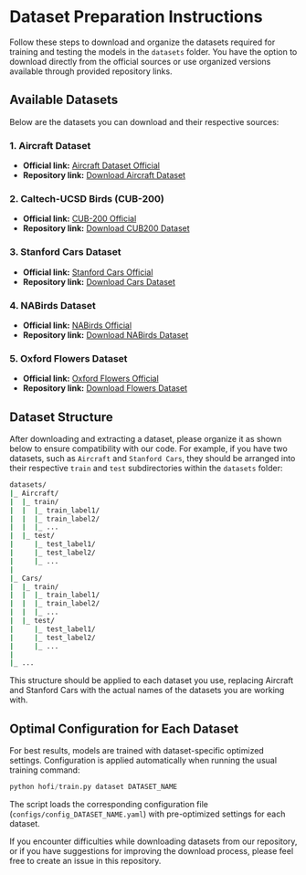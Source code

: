 # Dataset Preparation Instructions

Follow these steps to download and organize the datasets required for training and testing the models in the `datasets` folder. You have the option to download directly from the official sources or use organized versions available through provided repository links.

## Available Datasets
Below are the datasets you can download and their respective sources:

### 1. Aircraft Dataset
- **Official link:** [Aircraft Dataset Official](https://www.robots.ox.ac.uk/~vgg/data/fgvc-aircraft/)
- **Repository link:** [Download Aircraft Dataset](https://drive.google.com/uc?export=download&id=1v_cOB1gOIneI-Y1vJC7WUSvwH2FP9qCS)

### 2. Caltech-UCSD Birds (CUB-200)
- **Official link:** [CUB-200 Official](https://data.caltech.edu/records/65de6-vp158)
- **Repository link:** [Download CUB200 Dataset](https://drive.google.com/uc?export=download&id=1S9RgrN-Ys6Ogc11av-9apy9sMeMuoqDZ)

### 3. Stanford Cars Dataset
- **Official link:** [Stanford Cars Official](https://pytorch.org/vision/0.16/generated/torchvision.datasets.StanfordCars.html)
- **Repository link:** [Download Cars Dataset](https://drive.google.com/uc?export=download&id=1DhVbnAlBaY75n6YNbyopwyPulkjszk-m)

### 4. NABirds Dataset
- **Official link:** [NABirds Official](https://dl.allaboutbirds.org/nabirds)
- **Repository link:** [Download NABirds Dataset](https://drive.google.com/uc?export=download&id=1B7eYvXTXNGrJcMDySU62U-RGXF9b-5zh)

### 5. Oxford Flowers Dataset
- **Official link:** [Oxford Flowers Official](https://www.robots.ox.ac.uk/~vgg/data/flowers/102/)
- **Repository link:** [Download Flowers Dataset](https://drive.google.com/uc?export=download&id=10fFJGlCAE1NC5eGoun4nW6C6s_CpBKEH)

## Dataset Structure
After downloading and extracting a dataset, please organize it as shown below to ensure compatibility with our code. For example, if you have two datasets, such as `Aircraft` and `Stanford Cars`, they should be arranged into their respective `train` and `test` subdirectories within the `datasets` folder:

```bash
datasets/
|_ Aircraft/
|  |_ train/
|  |  |_ train_label1/
|  |  |_ train_label2/
|  |  |_ ...
|  |_ test/
|     |_ test_label1/
|     |_ test_label2/
|     |_ ...
|
|_ Cars/
|  |_ train/
|  |  |_ train_label1/
|  |  |_ train_label2/
|  |  |_ ...
|  |_ test/
|     |_ test_label1/
|     |_ test_label2/
|     |_ ...
|
|_ ...
```
This structure should be applied to each dataset you use, replacing Aircraft and Stanford Cars with the actual names of the datasets you are working with. 

## Optimal Configuration for Each Dataset
For best results, models are trained with dataset-specific optimized settings. Configuration is applied automatically when running the usual training command:
```python
python hofi/train.py dataset DATASET_NAME
```
The script loads the corresponding configuration file (`configs/config_DATASET_NAME.yaml`) with pre-optimized settings for each dataset.

If you encounter difficulties while downloading datasets from our repository, or if you have suggestions for improving the download process, please feel free to create an issue in this repository. 
